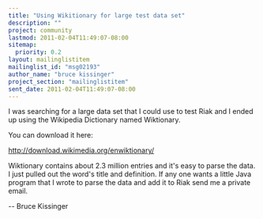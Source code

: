 ```yaml
---
title: "Using Wikitionary for large test data set"
description: ""
project: community
lastmod: 2011-02-04T11:49:07-08:00
sitemap:
  priority: 0.2
layout: mailinglistitem
mailinglist_id: "msg02193"
author_name: "bruce kissinger"
project_section: "mailinglistitem"
sent_date: 2011-02-04T11:49:07-08:00
---
```



I was searching for a large data set that I could use to test Riak and I
ended up using the Wikipedia Dictionary named Wiktionary.

You can download it here:

 http://download.wikimedia.org/enwiktionary/


Wiktionary contains about 2.3 million entries and it's easy to parse the
data. I just pulled out the word's title and definition. If any one wants
a little Java program that I wrote to parse the data and add it to Riak send
me a private email.

-- 
Bruce Kissinger
